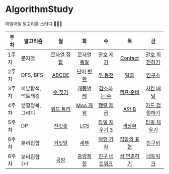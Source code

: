 # AlgorithmStudy

매일매일 알고리즘 스터디 👩‍💻🔥

| 주차  | 알고리즘 |                          월                          | 화  | 수  | 목  | 금  |
| ----- | -------- | :--------------------------------------------------: | :-: | :-: | :-: | :-: |
| 1주차 | 문자열   | [문자열 집합](https://www.acmicpc.net/problem/14425) |  [문자열 폭발](https://www.acmicpc.net/problem/9935)  |  [괄호 제거](https://www.acmicpc.net/problem/2800)   |  [Contact](https://www.acmicpc.net/problem/1013)   |  [괄호 회전하기](https://school.programmers.co.kr/learn/courses/30/lessons/76502)   |
| 2주차 | DFS, BFS   | [ABCDE](https://www.acmicpc.net/problem/13023) |  [단어 변환](https://school.programmers.co.kr/learn/courses/30/lessons/43163)  |  [두 동전](https://www.acmicpc.net/problem/16197)   |  [탈출](https://www.acmicpc.net/problem/3055)   |  [연구소](https://www.acmicpc.net/problem/14502)   |
| 3주차 | 이분탐색, 백트래킹   | [수 찾기](https://www.acmicpc.net/problem/1920) |  [개똥벌레](https://www.acmicpc.net/problem/3020)  |  [감소하는 수](https://www.acmicpc.net/problem/1038)   |  [캠프 준비](https://www.acmicpc.net/problem/16938)   |  [치킨 배달](https://www.acmicpc.net/problem/15686)   |
| 4주차 | 분할정복, 그리디   | [쿼드 트리](https://www.acmicpc.net/problem/1992) |  [Moo 게임](https://www.acmicpc.net/problem/5904)  |  [행렬 제곱](https://www.acmicpc.net/problem/10830)   |  [A와 B](https://www.acmicpc.net/problem/12904)   |  [카드 정렬하기](https://www.acmicpc.net/problem/1715)   |
| 5주차 | DP   | [전깃줄](https://www.acmicpc.net/problem/2565) |  [LCS](https://www.acmicpc.net/problem/9251)  |  [타일 채우기 3](https://www.acmicpc.net/problem/14852)   |  [색상환](https://www.acmicpc.net/problem/2482)   |  [타일 채우기](https://www.acmicpc.net/problem/2133)   |
| 6주차 | 분리집합   | [거짓말](https://www.acmicpc.net/problem/1043) |  [세부](https://www.acmicpc.net/problem/13905)  |  [여행 가자](https://www.acmicpc.net/problem/1976)   |  [집합의 표현](https://www.acmicpc.net/problem/1717)   |  [친구비](https://www.acmicpc.net/problem/16562)   |
| 6주차 | 분리집합(+)   | [공항](https://www.acmicpc.net/problem/10775) |  [중량제한](https://www.acmicpc.net/problem/1939)  |  [친구 네트워크](https://www.acmicpc.net/problem/4195)   |  [섬 연결하기](https://school.programmers.co.kr/learn/courses/30/lessons/42861)   |  [네트워크](https://school.programmers.co.kr/learn/courses/30/lessons/43162)   |
